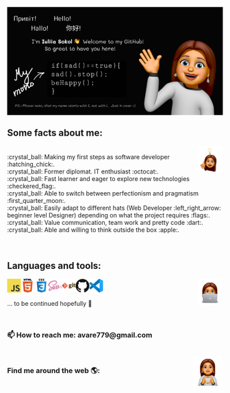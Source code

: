 
<img align="center" alt="iuliia-hero-pic" width="850px" src="https://raw.githubusercontent.com/iuliia-sokol/iuliia-sokol/main/assets/iuliias-pic.png" />

<h2>Some facts about me:</h2>
<img align="right" alt="iuliia-info-pic" width="60px" src="https://raw.githubusercontent.com/iuliia-sokol/iuliia-sokol/main/assets/iuliia1.png"/> 
<br>
:crystal_ball: Making my first steps as software developer :hatching_chick:. <br>
:crystal_ball: Former diplomat. IT enthusiast :octocat:.<br>
:crystal_ball: Fast learner and eager to explore new technologies :checkered_flag:. <br>
:crystal_ball: Able to switch between perfectionism and pragmatism :first_quarter_moon:. <br>
:crystal_ball: Easily adapt to different hats (Web Developer :left_right_arrow: beginner level Designer) depending on what the project requires :flags:. <br>
:crystal_ball: Value communication, team work and pretty code :dart:. <br>
:crystal_ball: Able and willing to think outside the box :apple:.<br>
<br><br>
<h2>Languages and tools:</h2>
<img align="right" alt="iuliia-stack-pic" width="60px" src="https://raw.githubusercontent.com/iuliia-sokol/iuliia-sokol/main/assets/iuliia3.png"/> 


<img align="left" alt="JavaScript" width="32px" src="https://raw.githubusercontent.com/github/explore/80688e429a7d4ef2fca1e82350fe8e3517d3494d/topics/javascript/javascript.png" />

<img align="left" alt="HTML5" width="32px" src="https://raw.githubusercontent.com/github/explore/80688e429a7d4ef2fca1e82350fe8e3517d3494d/topics/html/html.png" />

<img align="left" alt="CSS3" width="32px" src="https://raw.githubusercontent.com/github/explore/80688e429a7d4ef2fca1e82350fe8e3517d3494d/topics/css/css.png" />

<img align="left" alt="Sass" width="32px" src="https://raw.githubusercontent.com/github/explore/80688e429a7d4ef2fca1e82350fe8e3517d3494d/topics/sass/sass.png" />

<img align="left" alt="Git" width="32px" src="https://raw.githubusercontent.com/github/explore/80688e429a7d4ef2fca1e82350fe8e3517d3494d/topics/git/git.png" />

<img align="left" alt="GitHub" width="32px" src="https://raw.githubusercontent.com/github/explore/78df643247d429f6cc873026c0622819ad797942/topics/github/github.png" />

<img alt="Visual Studio Code" width="32px" src="https://raw.githubusercontent.com/github/explore/80688e429a7d4ef2fca1e82350fe8e3517d3494d/topics/visual-studio-code/visual-studio-code.png" />

... to be continued hopefully :panda_face:

<!-- ### Github Stats
<br>
<a href='https://github.com/iuliia-sokol/github-stats-transparent'>  
![Stats Overview](https://raw.githubusercontent.com/iuliia-sokol/github-stats-transparent/output/generated/overview.svg)
![Most Used Languages](https://raw.githubusercontent.com/iuliia-sokol/github-stats-transparent/output/generated/languages.svg)
</a>
<br> -->

<br>

<h3>📫 How to reach me: avare779@gmail.com</h3>

<br>
<img align="right" alt="iuliia-info-pic" width="70px" src="https://raw.githubusercontent.com/iuliia-sokol/iuliia-sokol/main/assets/iuliia2.png"/>

<h3>Find me around the web 🌎:</h3>

